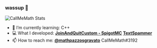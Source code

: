 ### wassup 👋

![CallMeMath Stats](https://github-readme-stats.vercel.app/api?username=CallMeMath&show_icons=true&theme=radical)

- 🌱 I’m currently learning: C++
- 💻 What I developed: [**JoinAndQuitCustom - SpigotMC**](https://github.com/CallMeMath/JoinAndQuitCustom) 
                       [**TextSpammer**](https://github.com/CallMeMath/TextSpammer)
- 📫 How to reach me: [**@mathpazzosgravato**](t.me/mathpazzosgravato) 
                      CallMeMath#3192

